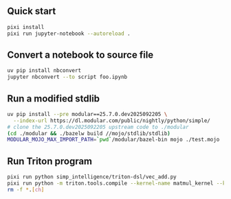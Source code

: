 ## Quick start
```sh
pixi install
pixi run jupyter-notebook --autoreload .
```

## Convert a notebook to source file
```sh
uv pip install nbconvert
jupyter nbconvert --to script foo.ipynb
```

## Run a modified stdlib
```sh
uv pip install --pre modular==25.7.0.dev2025092205 \
  --index-url https://dl.modular.com/public/nightly/python/simple/
# clone the 25.7.0.dev2025092205 upstream code to ./modular
(cd ./modular && ./bazelw build //mojo/stdlib/stdlib)
MODULAR_MOJO_MAX_IMPORT_PATH=`pwd`/modular/bazel-bin mojo ./test.mojo
```

## Run Triton program
```sh
pixi run python simp_intelligence/triton-dsl/vec_add.py
pixi run python -m triton.tools.compile --kernel-name matmul_kernel --kernel-name add_kernel --signature "*fp32,*fp32,*fp32,i32,64" --grid=1024,1024,1024 ./simp_intelligence/triton-dsl/vec_add.py
rm -f *.[ch]
```
